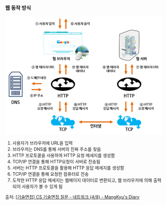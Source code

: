 ### 웹 동작 방식

<img src = './assets/web.png'>

<!-- ![](웹동작방식-엄희원_assets/2023-09-22-16-56-57-image.png) -->

1. 사용자가 브라우저에 URL을 입력
2. 브라우저는 DNS를 통해 서버의 진짜 주소를 찾음
3. HTTP 프로토콜을 사용하여 HTTP 요청 메세지를 생성함
4. TCP/IP 연결을 통해 HTTP요청이 서버로 전송됨
5. 서버는 HTTP 프로토콜을 활용해 HTTP 응답 메세지를 생성함
6. TCP/IP 연결을 통해 요청한 컴퓨터로 전송
7. 도착한 HTTP 응답 메세지는 웹페이지 데이터로 변환되고, 웹 브라우저에 의해 출력되어 사용자가 볼 수 있게 됨

출처: [[기술면접] CS 기술면접 질문 - 네트워크 (4/8) - MangKyu's Diary](https://mangkyu.tistory.com/91)
